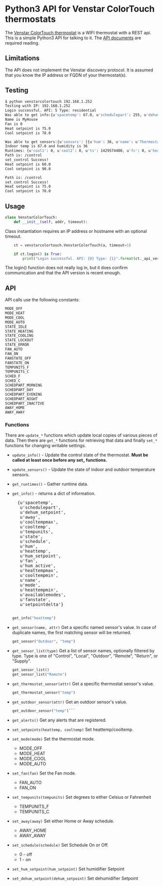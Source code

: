 # Python3 API for Venstar ColorTouch thermostats

The [Venstar ColorTouch thermostat](https://venstar.com/thermostats/colortouch/) is a WIFI thermostat with a REST api.  This is a simple Python3 API for talking to it.  The [API documents](http://developer.venstar.com/index.html) are required reading.

## Limitations

The API does not implement the Venstar discovery protocol.  It is assumed that you know the IP address or FQDN of your thermostat(s).

## Testing

```bash
$ python venstarcolortouch 192.168.1.252
Testing with IP: 192.168.1.252
Login successful. API: 5 Type: residential
Was able to get info:{u'spacetemp': 67.0, u'schedulepart': 255, u'dehum_setpoint': 0, u'away': 0, u'cooltempmax': 99.0, u'cooltemp': 78.0, u'tempunits': 0, u'state': 1, u'schedule': 0, u'hum': 0, u'heattemp': 75.0, u'hum_setpoint': 36, u'fan': 0, u'hum_active': 99, u'heattempmax': 99.0, u'cooltempmin': 35.0, u'name': u'DebtRidge', u'mode': 1, u'heattempmin': 35.0, u'availablemodes': 0, u'fanstate': 1, u'setpointdelta': 2.0}
Name is MyHouse
Fan is 0
Heat setpoint is 75.0
Cool setpoint is 78.0

Was able to get sensors:{u'sensors': [{u'hum': 36, u'name': u'Thermostat', u'temp': 67.0}, {u'name': u'Outdoor', u'temp': 0.0}]}
Indoor temp is 67.0 and humidity is 36
Runtimes: {u'cool1': 0, u'cool2': 0, u'ts': 1429574400, u'fc': 0, u'heat2': 0, u'heat1': 0, u'aux2': 0, u'aux1': 0}
Path is: /control
set_control Success!
Heat setpoint is 60.0
Cool setpoint is 90.0

Path is: /control
set_control Success!
Heat setpoint is 75.0
Cool setpoint is 78.0
```

## Usage
```Python
class VenstarColorTouch:
    def __init__(self, addr, timeout):
```

Class instantiation requires an IP address or hostname with an optional timeout.


```Python
    ct = venstarcolortouch.VenstarColorTouch(a, timeout=5)

    if ct.login() is True:
        print("Login successful. API: {0} Type: {1}".format(ct._api_ver,ct._type))
```

The login() function does not really log in, but it does confirm communication and that the API version is recent enough.

## API

API calls use the following constants:

```Python
MODE_OFF
MODE_HEAT
MODE_COOL
MODE_AUTO
STATE_IDLE
STATE_HEATING
STATE_COOLING
STATE_LOCKOUT
STATE_ERROR
FAN_AUTO
FAN_ON
FANSTATE_OFF
FANSTATE_ON
TEMPUNITS_F
TEMPUNITS_C
SCHED_F
SCHED_C
SCHEDPART_MORNING
SCHEDPART_DAY
SCHEDPART_EVENING
SCHEDPART_NIGHT
SCHEDPART_INACTIVE
AWAY_HOME
AWAY_AWAY
```

### Functions

There are ```update_*``` functions which update local copies of various pieces of data.  Then there are ```get_*``` functions for retrieving that data and finally ```set_*``` functions for changing writable settings.

* ```update_info()``` - Update the control state of the thermostat. **Must be called at least once before any set_ functions.**

* ```update_sensors()``` - Update the state of indoor and outdoor temperature sensors.

* ```get_runtimes()``` - Gather runtime data.

* ```get_info()``` - returns a dict of information.
    <pre>
    {u'spacetemp',
     u'schedulepart',
     u'dehum_setpoint',
     u'away',
     u'cooltempmax',
     u'cooltemp',
     u'tempunits',
     u'state',
     u'schedule',
     u'hum',
     u'heattemp',
     u'hum_setpoint',
     u'fan',
     u'hum_active',
     u'heattempmax',
     u'cooltempmin',
     u'name',
     u'mode',
     u'heattempmin',
     u'availablemodes',
     u'fanstate',
     u'setpointdelta'}
    </pre>

    ```python
    get_info("heattemp")
    ```

* ```get_sensor(name, attr)``` Get a specific named sensor's value. In case of duplicate names, the first matching sensor will be returned.

    ```python
    get_sensor("Outdoor", "temp")
    ```

* ```get_sensor_list(type)``` Get a list of sensor names, optionally filtered by type. Type is one of "Control", "Local", "Outdoor", "Remote", "Return", or "Supply".

    ```python
    get_sensor_list()
    get_sensor_list("Remote")
    ```

*  ```get_thermostat_sensor(attr)``` Get a specific thermostat sensor's value.
    
    ```python
    get_thermostat_sensor("temp")
    ```

* ```get_outdoor_sensor(attr)``` Get an outdoor sensor's value.

    ```python
    get_outdoor_sensor("temp")```

* ```get_alerts()``` Get any alerts that are registered.

* ```set_setpoints(heattemp, cooltemp)``` Set heattemp/cooltemp.

* ```set_mode(mode)``` Set the thermostat mode.
    * MODE_OFF
    * MODE_HEAT
    * MODE_COOL
    * MODE_AUTO

* ```set_fan(fan)``` Set the Fan mode.
    * FAN_AUTO
    * FAN_ON

* ```set_tempunits(tempunits)``` Set degrees to either Celsius or Fahrenheit
    * TEMPUNITS_F
    * TEMPUNITS_C
* ```set_away(away)``` Set either Home or Away schedule.
    * AWAY_HOME
    * AWAY_AWAY
* ```set_schedule(schedule)``` Set Schedule On or Off.
    * 0 - off
    * 1 - on
* ```set_hum_setpoint(hum_setpoint)``` Set humidifier Setpoint
* ```set_dehum_setpoint(dehum_setpoint)``` Set dehumidifier Setpoint

